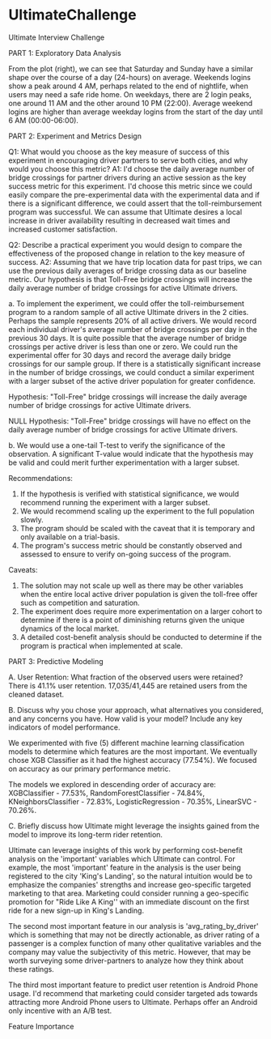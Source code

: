 # UltimateChallenge
Ultimate Interview Challenge

PART 1: Exploratory Data Analysis

From the plot (right), we can see that Saturday and Sunday have a similar shape over the course of a day (24-hours) on average. Weekends logins show a peak around 4 AM, perhaps related to the end of nightlife, when users may need a safe ride home. On weekdays, there are 2 login peaks, one around 11 AM and the other around 10 PM (22:00). Average weekend logins are higher than average weekday logins from the start of the day until 6 AM (00:00-06:00). 


PART 2: Experiment and Metrics Design

Q1: What would you choose as the key measure of success of this experiment in encouraging driver partners to serve both cities, and why would you choose this metric?
A1: I'd choose the daily average number of bridge crossings for partner drivers during an active session as the key success metric for this experiment. I'd choose this metric since we could easily compare the pre-experimental data with the experimental data and if there is a significant difference, we could assert that the toll-reimbursement program was successful. We can assume that Ultimate desires a local increase in driver availability resulting in decreased wait times and increased customer satisfaction.

Q2: Describe a practical experiment you would design to compare the effectiveness of the proposed change in relation to the key measure of success.
A2: Assuming that we have trip location data for past trips, we can use the previous daily averages of bridge crossing data as our baseline metric. Our hypothesis is that Toll-Free bridge crossings will increase the daily average number of bridge crossings for active Ultimate drivers. 

a. To implement the experiment, we could offer the toll-reimbursement program to a random sample of all active Ultimate drivers in the 2 cities. Perhaps the sample represents 20% of all active drivers. We would record each individual driver's average number of bridge crossings per day in the previous 30 days. It is quite possible that the average number of bridge crossings per active driver is less than one or zero. We could run the experimental offer for 30 days and record the average daily bridge crossings for our sample group. If there is a statistically significant increase in the number of bridge crossings, we could conduct a similar experiment with a larger subset of the active driver population for greater confidence. 

Hypothesis: "Toll-Free" bridge crossings will increase the daily average number of bridge crossings for active Ultimate drivers.

NULL Hypothesis: "Toll-Free" bridge crossings will have no effect on the daily average number of bridge crossings for active Ultimate drivers.



b. We would use a one-tail T-test to verify the significance of the observation. A significant T-value would indicate that the hypothesis may be valid and could merit further experimentation with a larger subset.

Recommendations:
1. If the hypothesis is verified with statistical significance, we would recommend running the experiment with a larger subset.
2. We would recommend scaling up the experiment to the full population slowly.
3. The program should be scaled with the caveat that it is temporary and only available on a trial-basis.
4. The program's success metric should be constantly observed and assessed to ensure to verify on-going success of the program.

Caveats:
1. The solution may not scale up well as there may be other variables when the entire local active driver population is given the toll-free offer such as competition and saturation.
2. The experiment does require more experimentation on a larger cohort to determine if there is a point of diminishing returns given the unique dynamics of the local market.
3. A detailed cost-benefit analysis should be conducted to determine if the program is practical when implemented at scale.  


PART 3: Predictive Modeling

A. User Retention: What fraction of the observed users were retained?
There is 41.1% user retention. 17,035/41,445 are retained users from the cleaned dataset.

B. Discuss why you chose your approach, what alternatives you considered, and any concerns you have. How valid is your model? Include any key indicators of model performance.

We experimented with five (5) different machine learning classification models to determine which features are the most important. We eventually chose XGB Classifier as it had the highest accuracy (77.54%). We focused on accuracy as our primary performance metric.

The models we explored in descending order of accuracy are: XGBClassifier - 77.53%, RandomForestClassifier - 74.84%, KNeighborsClassifier - 72.83%, LogisticRegression - 70.35%, LinearSVC - 70.26%.





C. Briefly discuss how Ultimate might leverage the insights gained from the model to improve its long-term rider retention.

Ultimate can leverage insights of this work by performing cost-benefit analysis on the 'important' variables which Ultimate can control. For example, the most 'important' feature in the analysis is the user being registered to the city 'King's Landing', so the natural intuition would be to emphasize the companies' strengths and increase geo-specific targeted marketing to that area. Marketing could consider running a geo-specific promotion for "Ride Like A King'' with an immediate discount on the first ride for a new sign-up in King's Landing.

The second most important feature in our analysis is 'avg_rating_by_driver' which is something that may not be directly actionable, as driver rating of a passenger is a complex function of many other qualitative variables and the company may value the subjectivity of this metric. However, that may be worth surveying some driver-partners to analyze how they think about these ratings.

The third most important feature to predict user retention is Android Phone usage. I'd recommend that marketing could consider targeted ads towards attracting more Android Phone users to Ultimate. Perhaps offer an Android only incentive with an A/B test.




Feature Importance

